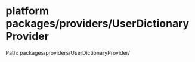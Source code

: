 # platform packages/providers/UserDictionaryProvider

Path: packages/providers/UserDictionaryProvider/
